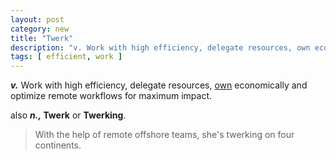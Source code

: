 ```yaml
---
layout: post
category: new
title: "Twerk"
description: "v. Work with high efficiency, delegate resources, own economically and optimize remote workflows for maximum impact. n. Twerk or Twerking ex. With the help of remote offshore teams, she's twerking on four continents."
tags: [ efficient, work ]
---
```


***v.*** Work with high efficiency, delegate resources, [own](/own/) economically and optimize remote workflows for maximum impact.

also ***n.,* Twerk** or **Twerking**.

> With the help of remote offshore teams, she's twerking on four continents.
